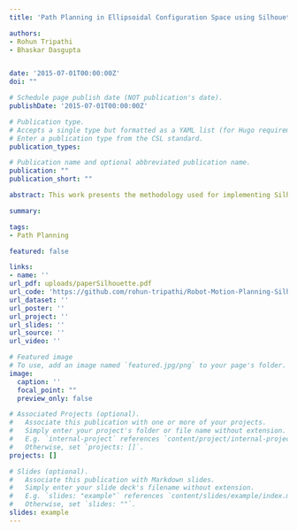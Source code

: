 ```yaml
---
title: 'Path Planning in Ellipsoidal Configuration Space using Silhouette method'

authors:
- Rohun Tripathi
- Bhaskar Dasgupta


date: '2015-07-01T00:00:00Z'
doi: ""

# Schedule page publish date (NOT publication's date).
publishDate: '2015-07-01T00:00:00Z'

# Publication type.
# Accepts a single type but formatted as a YAML list (for Hugo requirements).
# Enter a publication type from the CSL standard.
publication_types: 

# Publication name and optional abbreviated publication name.
publication: ""
publication_short: ""

abstract: This work presents the methodology used for implementing Silhouette method for Robot motion planning in Configuration spaces in arbitrary dimensions. A collection of ellipsoids are used to design and implement this Configuration Space of the robot. The path is then designed based on the Silhouette method as described by Canny [2], which creates semi-free paths in the configuration space and is complete. Djikstra’s algorithm is used to connect the paths obtained. This report introduces each of the key areas of the project and follows a step by step implementation of each. To conclude, we discuss the model output by our implementation and future directions of this project.

summary: 

tags:
- Path Planning

featured: false

links:
- name: ''
url_pdf: uploads/paperSilhouette.pdf
url_code: 'https://github.com/rohun-tripathi/Robot-Motion-Planning-Silhouette'
url_dataset: ''
url_poster: ''
url_project: ''
url_slides: ''
url_source: ''
url_video: ''

# Featured image
# To use, add an image named `featured.jpg/png` to your page's folder. 
image:
  caption: ''
  focal_point: ""
  preview_only: false

# Associated Projects (optional).
#   Associate this publication with one or more of your projects.
#   Simply enter your project's folder or file name without extension.
#   E.g. `internal-project` references `content/project/internal-project/index.md`.
#   Otherwise, set `projects: []`.
projects: []

# Slides (optional).
#   Associate this publication with Markdown slides.
#   Simply enter your slide deck's filename without extension.
#   E.g. `slides: "example"` references `content/slides/example/index.md`.
#   Otherwise, set `slides: ""`.
slides: example
---
```

